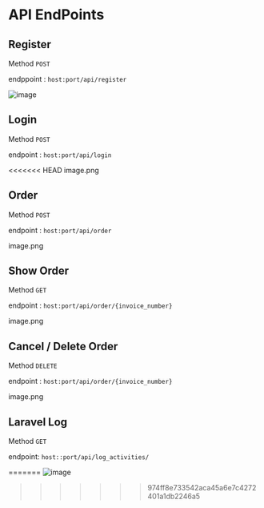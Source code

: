 # API EndPoints
## Register
Method `POST`

endppoint : ``host:port/api/register``

![image](https://user-images.githubusercontent.com/34479062/221520577-90d7be18-c9a6-4a4f-b9ec-dd443e7e7214.png)


## Login
Method `POST`

endpoint : ``host:port/api/login``

<<<<<<< HEAD
image.png

## Order
Method `POST`

endpoint : ``host:port/api/order``

image.png

## Show Order
Method `GET`

endpoint : ``host:port/api/order/{invoice_number}``

image.png


## Cancel / Delete Order
Method `DELETE`

endpoint : ``host:port/api/order/{invoice_number}``

image.png


## Laravel Log
Method `GET`

endpoint: ``host::port/api/log_activities/``




=======
![image](https://user-images.githubusercontent.com/34479062/221520660-e1276101-414c-443c-aeaf-a0db42b050e0.png)
>>>>>>> 974ff8e733542aca45a6e7c4272401a1db2246a5

